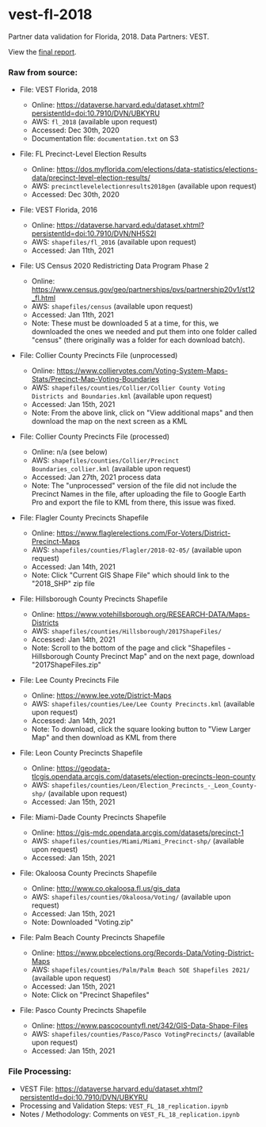 # vest-fl-2018
Partner data validation for Florida, 2018. Data Partners: VEST. 

View the [final report](https://redistrictingdatahub.org/dataset/vest-2018-florida-precinct-and-election-results/).

### **Raw from source:**
- File: VEST Florida, 2018
  - Online: https://dataverse.harvard.edu/dataset.xhtml?persistentId=doi:10.7910/DVN/UBKYRU
  - AWS: `fl_2018` (available upon request)
  - Accessed: Dec 30th, 2020
  - Documentation file: `documentation.txt` on S3
 
- File: FL Precinct-Level Election Results
  - Online: https://dos.myflorida.com/elections/data-statistics/elections-data/precinct-level-election-results/
  - AWS: `precinctlevelelectionresults2018gen` (available upon request)
  - Accessed: Dec 30th, 2020
 
- File: VEST Florida, 2016
  - Online: https://dataverse.harvard.edu/dataset.xhtml?persistentId=doi:10.7910/DVN/NH5S2I
  - AWS: `shapefiles/fl_2016` (available upon request)
  - Accessed: Jan 11th, 2021

- File: US Census 2020 Redistricting Data Program Phase 2
  - Online: https://www.census.gov/geo/partnerships/pvs/partnership20v1/st12_fl.html
  - AWS: `shapefiles/census` (available upon request)
  - Accessed: Jan 11th, 2021
  - Note: These must be downloaded 5 at a time, for this, we downloaded the ones we needed and put them into one folder called "census" (there originally was a folder for each download batch).
  
- File: Collier County Precincts File (unprocessed)
  - Online: https://www.colliervotes.com/Voting-System-Maps-Stats/Precinct-Map-Voting-Boundaries
  - AWS: `shapefiles/counties/Collier/Collier County Voting Districts and Boundaries.kml` (available upon request)
  - Accessed: Jan 15th, 2021
  - Note: From the above link, click on "View additional maps" and then download the map on the next screen as a KML
  
- File: Collier County Precincts File (processed)
  - Online: n/a (see below)
  - AWS: `shapefiles/counties/Collier/Precinct Boundaries_collier.kml`  (available upon request)
  - Accessed: Jan 27th, 2021 process data
  - Note: The "unprocessed" version of the file did not include the Precinct Names in the file, after uploading the file to Google Earth Pro and export the file to KML from there, this issue was fixed.

- File: Flagler County Precincts Shapefile
  - Online: https://www.flaglerelections.com/For-Voters/District-Precinct-Maps
  - AWS: `shapefiles/counties/Flagler/2018-02-05/` (available upon request)
  - Accessed: Jan 14th, 2021
  - Note: Click "Current GIS Shape File" which should link to the "2018_SHP" zip file
  
- File: Hillsborough County Precincts Shapefile
  - Online: https://www.votehillsborough.org/RESEARCH-DATA/Maps-Districts
  - AWS: `shapefiles/counties/Hillsborough/2017ShapeFiles/`
  - Accessed: Jan 14th, 2021
  - Note: Scroll to the bottom of the page and click "Shapefiles - Hillsborough County Precinct Map" and on the next page, download "2017ShapeFiles.zip"
  
- File: Lee County Precincts File
  - Online: https://www.lee.vote/District-Maps
  - AWS: `shapefiles/counties/Lee/Lee County Precincts.kml` (available upon request)
  - Accessed: Jan 14th, 2021
  - Note: To download, click the square looking button to "View Larger Map" and then download as KML from there

- File: Leon County Precincts Shapefile
  - Online: https://geodata-tlcgis.opendata.arcgis.com/datasets/election-precincts-leon-county
  - AWS: `shapefiles/counties/Leon/Election_Precincts_-_Leon_County-shp/` (available upon request)
  - Accessed: Jan 15th, 2021

- File: Miami-Dade County Precincts Shapefile
  - Online: https://gis-mdc.opendata.arcgis.com/datasets/precinct-1
  - AWS: `shapefiles/counties/Miami/Miami_Precinct-shp/` (available upon request)
  - Accessed: Jan 15th, 2021
  
- File: Okaloosa County Precincts Shapefile
  - Online: http://www.co.okaloosa.fl.us/gis_data
  - AWS: `shapefiles/counties/Okaloosa/Voting/` (available upon request)
  - Accessed: Jan 15th, 2021
  - Note: Downloaded "Voting.zip"
  
- File: Palm Beach County Precincts Shapefile
  - Online: https://www.pbcelections.org/Records-Data/Voting-District-Maps
  - AWS: `shapefiles/counties/Palm/Palm Beach SOE Shapefiles 2021/` (available upon request)
  - Accessed: Jan 15th, 2021
  - Note: Click on "Precinct Shapefiles"
  
- File: Pasco County Precincts Shapefile
  - Online: https://www.pascocountyfl.net/342/GIS-Data-Shape-Files
  - AWS: `shapefiles/counties/Pasco/Pasco VotingPrecincts/` (available upon request)
  - Accessed: Jan 15th, 2021
  
### **File Processing:**
- VEST File: https://dataverse.harvard.edu/dataset.xhtml?persistentId=doi:10.7910/DVN/UBKYRU
- Processing and Validation Steps: `VEST_FL_18_replication.ipynb`
- Notes / Methodology: Comments on `VEST_FL_18_replication.ipynb`
